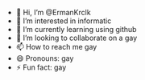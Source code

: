 - 👋 Hi, I’m @ErmanKrclk
- 👀 I’m interested in informatic
- 🌱 I’m currently learning using github 
- 💞️ I’m looking to collaborate on a gay
- 📫 How to reach me gay
- 😄 Pronouns: gay
- ⚡ Fun fact: gay

<!---
ErmanKrclk/ErmanKrclk is a ✨ special ✨ repository because its `README.md` (this file) appears on your GitHub profile.
You can click the Preview link to take a look at your changes.
--->

